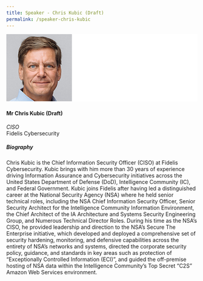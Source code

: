 ```yaml
---
title: Speaker - Chris Kubic (Draft)
permalink: /speaker-chris-kubic
---
```

![Chris Kubic](/images/speakers/Chris-Kubic.jpg)

#### **Mr Chris Kubic (Draft)**

*CISO*  
Fidelis Cybersecurity

##### **Biography**

Chris Kubic is the Chief Information Security Officer (CISO) at Fidelis Cybersecurity. Kubic brings with him more than 30 years of experience driving Information Assurance and Cybersecurity initiatives across the United States Department of Defense (DoD), Intelligence Community (IC), and Federal Government.
Kubic joins Fidelis after having led a distinguished career at the National Security Agency (NSA) where he held senior technical roles, including the NSA Chief Information Security Officer, Senior Security Architect for the Intelligence Community Information Environment, the Chief Architect of the IA Architecture and Systems Security Engineering Group, and Numerous Technical Director Roles. During his time as the NSA’s CISO, he provided leadership and direction to the NSA’s Secure The Enterprise initiative, which developed and deployed a comprehensive set of security hardening, monitoring, and defensive capabilities across the entirety of NSA’s networks and systems, directed the corporate security policy, guidance, and standards in key areas such as protection of “Exceptionally Controlled Information (ECI)”, and guided the off-premise hosting of NSA data within the Intelligence Community’s Top Secret “C2S” Amazon Web Services environment.